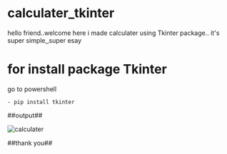 # calculater_tkinter

hello friend..welcome here
i made calculater using Tkinter package..
it's super simple,,super esay

# for install package Tkinter
 go to powershell 
 ```python=
 - pip install tkinter
 ```
 
##output##

 ![calculater](https://user-images.githubusercontent.com/70130258/117565322-2e366380-b0ce-11eb-9565-0146d8124c18.png)


##thank  you##

